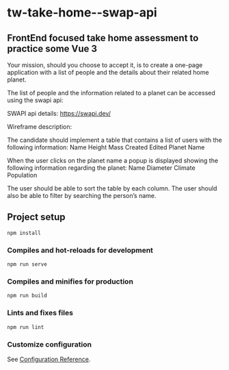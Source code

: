 # tw-take-home--swap-api

## FrontEnd focused take home assessment to practice some Vue 3

Your mission, should you choose to accept it, is to create a one-page application with a list of people and the details about their related home planet.

The list of people and the information related to a planet can be accessed using the swapi api:

SWAPI api details: https://swapi.dev/

Wireframe description:

The candidate should implement a table that contains a list of users with the following information:
Name
Height
Mass
Created
Edited
Planet Name

When the user clicks on the planet name a popup is displayed showing the following information regarding the planet:
Name
Diameter
Climate
Population

The user should be able to sort the table by each column. The user should also be able to filter by searching the person’s name.

## Project setup

```
npm install
```

### Compiles and hot-reloads for development

```
npm run serve
```

### Compiles and minifies for production

```
npm run build
```

### Lints and fixes files

```
npm run lint
```

### Customize configuration

See [Configuration Reference](https://cli.vuejs.org/config/).
